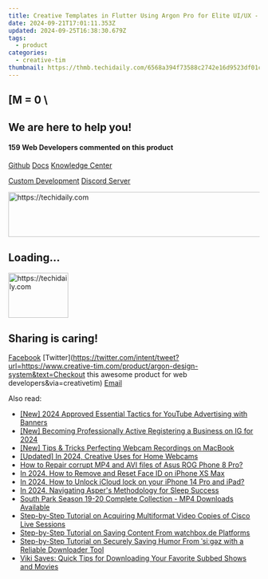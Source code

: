 ```yaml
---
title: Creative Templates in Flutter Using Argon Pro for Elite UI/UX - Download Now!
date: 2024-09-21T17:01:11.353Z
updated: 2024-09-25T16:38:30.679Z
tags:
  - product
categories:
  - creative-tim
thumbnail: https://thmb.techidaily.com/6568a394f73588c2742e16d9523df01c904b1fdda9dafd1cdce19ffb2049db40.jpg
---
```


## \[M = 0 \

## We are here to help you!

#### 159 Web Developers commented on this product

[Github](https://github.com/creativetimofficial/argon-design-system) [Docs](https://tools.techidaily.com/creative-tim/products/) [Knowledge Center](https://tools.techidaily.com/creative-tim/products/) 

[Custom Development](https://tools.techidaily.com/creative-tim/products/) [Discord Server](https://discord.com/invite/FhCJCaHdQa) 

<!-- affiliate ads begin -->
<a href="https://versadesk.pxf.io/c/5597632/1815679/21290" target="_top" id="1815679">
  <img src="//a.impactradius-go.com/display-ad/21290-1815679" border="0" alt="https://techidaily.com" width="728" height="90"/>
</a>
<img height="0" width="0" src="https://versadesk.pxf.io/i/5597632/1815679/21290" style="position:absolute;visibility:hidden;" border="0" />
<!-- affiliate ads end -->

## Loading...

<!-- affiliate ads begin -->
<a href="https://aligracehair.sjv.io/c/5597632/2135362/19272" target="_top" id="2135362">
  <img src="//a.impactradius-go.com/display-ad/19272-2135362" border="0" alt="https://techidaily.com" width="120" height="90"/>
</a>
<img height="0" width="0" src="https://aligracehair.sjv.io/i/5597632/2135362/19272" style="position:absolute;visibility:hidden;" border="0" />
<!-- affiliate ads end -->

## Sharing is caring!

[Facebook](https://www.facebook.com/sharer/sharer.php?u=https://www.creative-tim.com/product/argon-design-system?src=sdkpreparse) [Twitter](https://twitter.com/intent/tweet?url=https://www.creative-tim.com/product/argon-design-system&text=Checkout this awesome product for web developers&via=creativetim) [Email](https://tools.techidaily.com/creative-tim/products/)

<ins class="adsbygoogle"
     style="display:block"
     data-ad-format="autorelaxed"
     data-ad-client="ca-pub-7571918770474297"
     data-ad-slot="1223367746"></ins>

<ins class="adsbygoogle"
     style="display:block"
     data-ad-client="ca-pub-7571918770474297"
     data-ad-slot="8358498916"
     data-ad-format="auto"
     data-full-width-responsive="true"></ins>

<span class="atpl-alsoreadstyle">Also read:</span>
<div><ul>
<li><a href="https://youtube-web.techidaily.com/024-approved-essential-tactics-for-youtube-advertising-with-banners/"><u>[New] 2024 Approved Essential Tactics for YouTube Advertising with Banners</u></a></li>
<li><a href="https://instagram-videos.techidaily.com/new-becoming-professionally-active-registering-a-business-on-ig-for-2024/"><u>[New] Becoming Professionally Active Registering a Business on IG for 2024</u></a></li>
<li><a href="https://video-screen-grab.techidaily.com/new-tips-and-tricks-perfecting-webcam-recordings-on-macbook/"><u>[New] Tips & Tricks Perfecting Webcam Recordings on MacBook</u></a></li>
<li><a href="https://on-screen-recording.techidaily.com/updated-in-2024-creative-uses-for-home-webcams/"><u>[Updated] In 2024, Creative Uses for Home Webcams</u></a></li>
<li><a href="https://blog-min.techidaily.com/how-to-repair-corrupt-mp4-and-avi-files-of-asus-rog-phone-8-pro-by-stellar-video-repair-mobile-video-repair/"><u>How to Repair corrupt MP4 and AVI files of Asus ROG Phone 8 Pro?</u></a></li>
<li><a href="https://ios-unlock.techidaily.com/in-2024-how-to-remove-and-reset-face-id-on-iphone-xs-max-by-drfone-ios/"><u>In 2024, How to Remove and Reset Face ID on iPhone XS Max</u></a></li>
<li><a href="https://activate-lock.techidaily.com/in-2024-how-to-unlock-icloud-lock-on-your-iphone-14-pro-and-ipad-by-drfone-ios/"><u>In 2024, How to Unlock iCloud lock on your iPhone 14 Pro and iPad?</u></a></li>
<li><a href="https://article-tips.techidaily.com/in-2024-navigating-aspers-methodology-for-sleep-success/"><u>In 2024, Navigating Asper's Methodology for Sleep Success</u></a></li>
<li><a href="https://fox-shield.techidaily.com/south-park-season-19-20-complete-collection-mp4-downloads-available/"><u>South Park Season 19-20 Complete Collection - MP4 Downloads Available</u></a></li>
<li><a href="https://fox-shield.techidaily.com/step-by-step-tutorial-on-acquiring-multiformat-video-copies-of-cisco-live-sessions/"><u>Step-by-Step Tutorial on Acquiring Multiformat Video Copies of Cisco Live Sessions</u></a></li>
<li><a href="https://fox-shield.techidaily.com/step-by-step-tutorial-on-saving-content-from-watchboxde-platforms/"><u>Step-by-Step Tutorial on Saving Content From watchbox.de Platforms</u></a></li>
<li><a href="https://fox-shield.techidaily.com/step-by-step-tutorial-on-securely-saving-humor-from-siez-with-a-reliable-downloader-tool/"><u>Step-by-Step Tutorial on Securely Saving Humor From ˈsiːɡəz with a Reliable Downloader Tool</u></a></li>
<li><a href="https://fox-shield.techidaily.com/viki-saves-quick-tips-for-downloading-your-favorite-subbed-shows-and-movies/"><u>Viki Saves: Quick Tips for Downloading Your Favorite Subbed Shows and Movies</u></a></li>
</ul></div>

